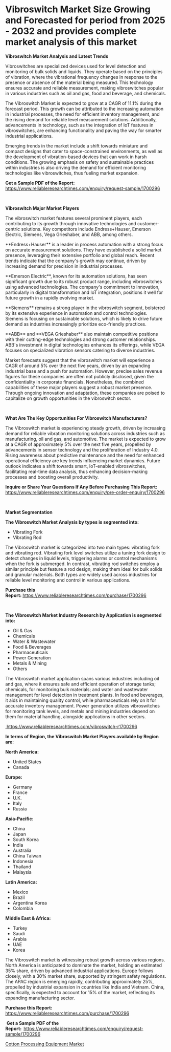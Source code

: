 <p><h1>Vibroswitch Market Size Growing and Forecasted for period from 2025 - 2032 and provides complete market analysis of this market</h1></p><p><strong>Vibroswitch Market Analysis and Latest Trends</strong></p>
<p><p>Vibroswitches are specialized devices used for level detection and monitoring of bulk solids and liquids. They operate based on the principles of vibration, where the vibrational frequency changes in response to the presence or absence of the material being measured. This technology ensures accurate and reliable measurement, making vibroswitches popular in various industries such as oil and gas, food and beverage, and chemicals.</p><p>The Vibroswitch Market is expected to grow at a CAGR of 11.1% during the forecast period. This growth can be attributed to the increasing automation in industrial processes, the need for efficient inventory management, and the rising demand for reliable level measurement solutions. Additionally, advancements in technology, such as the integration of IoT features in vibroswitches, are enhancing functionality and paving the way for smarter industrial applications.</p><p>Emerging trends in the market include a shift towards miniature and compact designs that cater to space-constrained environments, as well as the development of vibration-based devices that can work in harsh conditions. The growing emphasis on safety and sustainable practices within industries is also driving the demand for efficient monitoring technologies like vibroswitches, thus fueling market expansion.</p></p>
<p><strong>Get a Sample PDF of the Report:&nbsp;</strong> <a href="https://www.reliableresearchtimes.com/enquiry/request-sample/1700296?utm_campaign=2007&utm_medium=2&utm_source=Github&utm_content=ia&utm_term=19022025&utm_id=vibroswitch">https://www.reliableresearchtimes.com/enquiry/request-sample/1700296</a></p>
<p>&nbsp;</p>
<p><strong>Vibroswitch Major Market Players</strong></p>
<p><p>The vibroswitch market features several prominent players, each contributing to its growth through innovative technologies and customer-centric solutions. Key competitors include Endress+Hauser, Emerson Electric, Siemens, Vega Grieshaber, and ABB, among others.</p><p>**Endress+Hauser** is a leader in process automation with a strong focus on accurate measurement solutions. They have established a solid market presence, leveraging their extensive portfolio and global reach. Recent trends indicate that the company's growth may continue, driven by increasing demand for precision in industrial processes.</p><p>**Emerson Electric**, known for its automation solutions, has seen significant growth due to its robust product range, including vibroswitches using advanced technologies. The company's commitment to innovation, particularly in digital transformation and IoT integration, positions it well for future growth in a rapidly evolving market.</p><p>**Siemens** remains a strong player in the vibroswitch segment, bolstered by its extensive experience in automation and control technologies. Siemens is focusing on sustainable solutions, which is likely to drive future demand as industries increasingly prioritize eco-friendly practices.</p><p>**ABB** and **VEGA Grieshaber** also maintain competitive positions with their cutting-edge technologies and strong customer relationships. ABB's investment in digital technologies enhances its offerings, while VEGA focuses on specialized vibration sensors catering to diverse industries. </p><p>Market forecasts suggest that the vibroswitch market will experience a CAGR of around 5% over the next five years, driven by an expanding industrial base and a push for automation. However, precise sales revenue figures for these companies are often not publicly disclosed, given the confidentiality in corporate financials. Nonetheless, the combined capabilities of these major players suggest a robust market presence. Through ongoing innovation and adaptation, these companies are poised to capitalize on growth opportunities in the vibroswitch sector.</p></p>
<p>&nbsp;</p>
<p><strong>What Are The Key Opportunities For Vibroswitch Manufacturers?</strong></p>
<p><p>The Vibroswitch market is experiencing steady growth, driven by increasing demand for reliable vibration monitoring solutions across industries such as manufacturing, oil and gas, and automotive. The market is expected to grow at a CAGR of approximately 5% over the next five years, propelled by advancements in sensor technology and the proliferation of Industry 4.0. Rising awareness about predictive maintenance and the need for enhanced operational efficiency are key trends influencing market dynamics. Future outlook indicates a shift towards smart, IoT-enabled vibroswitches, facilitating real-time data analysis, thus enhancing decision-making processes and boosting overall productivity.</p></p>
<p><strong>Inquire or Share Your Questions If Any Before Purchasing This Report:</strong> <a href="https://www.reliableresearchtimes.com/enquiry/pre-order-enquiry/1700296?utm_campaign=2007&utm_medium=2&utm_source=Github&utm_content=ia&utm_term=19022025&utm_id=vibroswitch">https://www.reliableresearchtimes.com/enquiry/pre-order-enquiry/1700296</a></p>
<p>&nbsp;</p>
<p><strong>Market Segmentation</strong></p>
<p><strong>The Vibroswitch Market Analysis by types is segmented into:</strong></p>
<p><ul><li>Vibrating Fork</li><li>Vibrating Rod</li></ul></p>
<p><p>The Vibroswitch market is categorized into two main types: vibrating fork and vibrating rod. Vibrating fork level switches utilize a tuning fork design to detect changes in liquid levels, triggering alarms or control mechanisms when the fork is submerged. In contrast, vibrating rod switches employ a similar principle but feature a rod design, making them ideal for bulk solids and granular materials. Both types are widely used across industries for reliable level monitoring and control in various applications.</p></p>
<p><strong>Purchase this Report:&nbsp;</strong><a href="https://www.reliableresearchtimes.com/purchase/1700296?utm_campaign=2007&utm_medium=2&utm_source=Github&utm_content=ia&utm_term=19022025&utm_id=vibroswitch">https://www.reliableresearchtimes.com/purchase/1700296</a></p>
<p>&nbsp;</p>
<p><strong>The Vibroswitch Market Industry Research by Application is segmented into:</strong></p>
<p><ul><li>Oil & Gas</li><li>Chemicals</li><li>Water & Wastewater</li><li>Food & Beverages</li><li>Pharmaceuticals</li><li>Power Generation</li><li>Metals & Mining</li><li>Others</li></ul></p>
<p><p>The Vibroswitch market application spans various industries including oil and gas, where it ensures safe and efficient operation of storage tanks; chemicals, for monitoring bulk materials; and water and wastewater management for level detection in treatment plants. In food and beverages, it aids in maintaining quality control, while pharmaceuticals rely on it for accurate inventory management. Power generation utilizes vibroswitches for monitoring tank levels, and metals and mining industries depend on them for material handling, alongside applications in other sectors.</p></p>
<p><a href="https://www.reliableresearchtimes.com/vibroswitch-r1700296?utm_campaign=2007&utm_medium=2&utm_source=Github&utm_content=ia&utm_term=19022025&utm_id=vibroswitch">&nbsp;https://www.reliableresearchtimes.com/vibroswitch-r1700296</a></p>
<p><strong>In terms of Region, the Vibroswitch Market Players available by Region are:</strong></p>
<p>
    <p> <strong> North America: </strong>
        <ul>
            <li>United States</li>
            <li>Canada</li>
        </ul>
        </p> 
    <p> <strong> Europe: </strong>
        <ul>
            <li>Germany</li>
            <li>France</li>
            <li>U.K.</li>
            <li>Italy</li>
            <li>Russia</li>
        </ul>
        </p> 
    <p> <strong> Asia-Pacific: </strong>
        <ul>
            <li>China</li>
            <li>Japan</li>
            <li>South Korea</li>
            <li>India</li>
            <li>Australia</li>
            <li>China Taiwan</li>
            <li>Indonesia</li>
            <li>Thailand</li>
            <li>Malaysia</li>
        </ul>
        </p> 
    <p> <strong> Latin America: </strong>
        <ul>
            <li>Mexico</li>
            <li>Brazil</li>
            <li>Argentina Korea</li>
            <li>Colombia</li>
        </ul>
        </p> 
    <p> <strong> Middle East & Africa: </strong>
        <ul>
            <li>Turkey</li>
            <li>Saudi</li>
            <li>Arabia</li>
            <li>UAE</li>
            <li>Korea</li>
        </ul>
    </p>
    </p>
<p><p>The Vibroswitch market is witnessing robust growth across various regions. North America is anticipated to dominate the market, holding an estimated 35% share, driven by advanced industrial applications. Europe follows closely, with a 30% market share, supported by stringent safety regulations. The APAC region is emerging rapidly, contributing approximately 25%, propelled by industrial expansion in countries like India and Vietnam. China, specifically, is expected to account for 15% of the market, reflecting its expanding manufacturing sector.</p></p>
<p><strong>Purchase this Report: </strong><a href="https://www.reliableresearchtimes.com/purchase/1700296?utm_campaign=2007&utm_medium=2&utm_source=Github&utm_content=ia&utm_term=19022025&utm_id=vibroswitch">https://www.reliableresearchtimes.com/purchase/1700296</a></p>
<p>&nbsp;<strong>Get a Sample PDF of the Report:&nbsp;&nbsp;</strong><a href="https://www.reliableresearchtimes.com/enquiry/request-sample/1700296?utm_campaign=2007&utm_medium=2&utm_source=Github&utm_content=ia&utm_term=19022025&utm_id=vibroswitch">https://www.reliableresearchtimes.com/enquiry/request-sample/1700296</a></p>
<p><strong></strong></p>
<p><p><a href="https://github.com/angelajermaine/Market-Research-Report-List-6/blob/main/cotton-processing-equipment-market.md?utm_campaign=2007&utm_medium=2&utm_source=Github&utm_content=ia&utm_term=19022025&utm_id=vibroswitch">Cotton Processing Equipment Market</a></p></p>